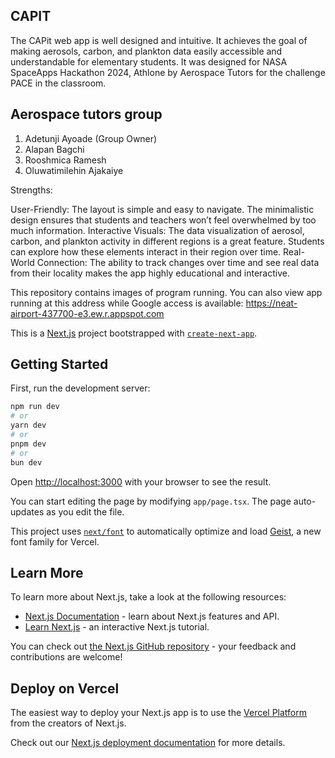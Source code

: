 ## CAPIT

The CAPit web app is well designed and intuitive. It achieves the goal of making aerosols, carbon, and plankton data easily accessible and understandable for elementary students. It was designed for NASA SpaceApps Hackathon 2024, Athlone by Aerospace Tutors for the challenge PACE in the classroom.

## Aerospace tutors group
1. Adetunji Ayoade (Group Owner)
2. Alapan Bagchi
3. Rooshmica Ramesh
4. Oluwatimilehin Ajakaiye

Strengths:

User-Friendly: The layout is simple and easy to navigate. The minimalistic design ensures that students and teachers won’t feel overwhelmed by too much information.
Interactive Visuals: The data visualization of aerosol, carbon, and plankton activity in different regions is a great feature. Students can explore how these elements interact in their region over time.
Real-World Connection: The ability to track changes over time and see real data from their locality makes the app highly educational and interactive.

This repository contains images of program running. You can also view app running at this address while Google access is available: https://neat-airport-437700-e3.ew.r.appspot.com  



This is a [Next.js](https://nextjs.org) project bootstrapped with [`create-next-app`](https://nextjs.org/docs/app/api-reference/cli/create-next-app).

## Getting Started

First, run the development server:

```bash
npm run dev
# or
yarn dev
# or
pnpm dev
# or
bun dev
```

Open [http://localhost:3000](http://localhost:3000) with your browser to see the result.

You can start editing the page by modifying `app/page.tsx`. The page auto-updates as you edit the file.

This project uses [`next/font`](https://nextjs.org/docs/app/building-your-application/optimizing/fonts) to automatically optimize and load [Geist](https://vercel.com/font), a new font family for Vercel.

## Learn More

To learn more about Next.js, take a look at the following resources:

- [Next.js Documentation](https://nextjs.org/docs) - learn about Next.js features and API.
- [Learn Next.js](https://nextjs.org/learn) - an interactive Next.js tutorial.

You can check out [the Next.js GitHub repository](https://github.com/vercel/next.js) - your feedback and contributions are welcome!

## Deploy on Vercel

The easiest way to deploy your Next.js app is to use the [Vercel Platform](https://vercel.com/new?utm_medium=default-template&filter=next.js&utm_source=create-next-app&utm_campaign=create-next-app-readme) from the creators of Next.js.

Check out our [Next.js deployment documentation](https://nextjs.org/docs/app/building-your-application/deploying) for more details.
